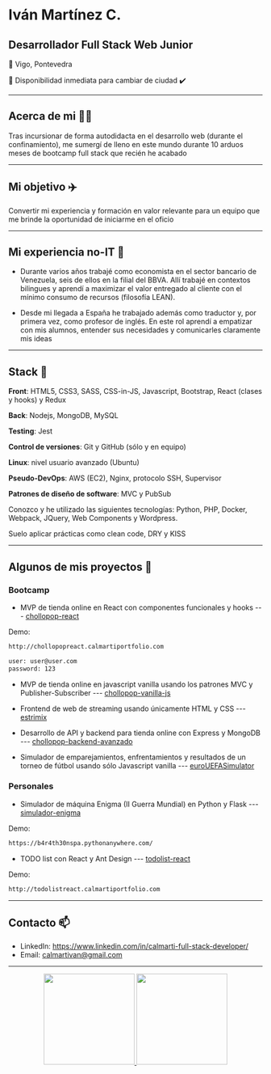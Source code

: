 # Iván Martínez C.  
## Desarrollador Full Stack Web Junior
 :house_with_garden: Vigo, Pontevedra
 
:trolleybus: Disponibilidad inmediata para cambiar de ciudad :heavy_check_mark:

---

## Acerca de mi :raising_hand_man:

Tras incursionar de forma autodidacta en el desarrollo web (durante el confinamiento), me sumergí de lleno en este mundo durante 10 arduos meses de bootcamp full stack que recién he acabado

---

## Mi objetivo :airplane:
Convertir mi experiencia y formación en valor relevante para un equipo que me brinde la oportunidad de iniciarme en el oficio


---

## Mi experiencia no-IT :bank:

- Durante varios años trabajé como economista en el sector bancario de Venezuela, seis de ellos en la filial del BBVA. 
Allí trabajé en contextos bilingues y aprendí a maximizar el valor entregado al cliente con el mínimo consumo de recursos 
(filosofía LEAN). 

- Desde mi llegada a España he trabajado además como traductor y, por primera vez, como profesor de inglés. En este rol aprendí a empatizar con mis alumnos, entender sus necesidades y comunicarles claramente mis ideas

---

## Stack :martial_arts_uniform:

**Front**: HTML5, CSS3, SASS, CSS-in-JS, Javascript, Bootstrap, React (clases y hooks) y Redux

**Back**: Nodejs, MongoDB, MySQL

**Testing**: Jest

**Control de versiones**: Git y GitHub (sólo y en equipo)

**Linux**: nivel usuario avanzado (Ubuntu)

**Pseudo-DevOps**: AWS (EC2), Nginx, protocolo SSH, Supervisor  

**Patrones de diseño de software**: MVC y PubSub

Conozco y he utilizado las siguientes tecnologías: Python, PHP, Docker, Webpack, JQuery, Web Components y Wordpress.

Suelo aplicar prácticas como clean code, DRY y KISS

---

## Algunos de mis proyectos :mega: 

### Bootcamp
- MVP de tienda online en React con componentes funcionales y hooks  ---  [chollopop-react](https://github.com/calmarti/chollopop-react)

Demo:

```sh
http://chollopopreact.calmartiportfolio.com
```

```sh 
user: user@user.com
password: 123
```

- MVP de tienda online en javascript vanilla usando los patrones MVC y Publisher-Subscriber  --- [chollopop-vanilla-js](https://github.com/calmarti/chollopop-vanilla-js)

- Frontend de web de streaming usando únicamente HTML y CSS  --- [estrimix](https://github.com/calmarti/estrimix)

<!-- -Extensión de "chollopop-react" usando Redux (chollopop-react-redux)-->

- Desarrollo de API y backend para tienda online con Express y MongoDB  ---  [chollopop-backend-avanzado](https://github.com/calmarti/chollopop-backend-avanzado)

- Simulador de emparejamientos, enfrentamientos y resultados de un torneo de fútbol usando sólo Javascript vanilla --- [euroUEFASimulator](https://github.com/calmarti/euroUEFASimulator)


### Personales

- Simulador de máquina Enigma (II Guerra Mundial) en Python y Flask  --- [simulador-enigma](https://github.com/calmarti/simulador-enigma)

Demo:
```sh
https://b4r4th30nspa.pythonanywhere.com/
```

- TODO list con React y Ant Design  --- [todolist-react](https://github.com/calmarti/todolist-react)

Demo:
```sh
http://todolistreact.calmartiportfolio.com
```

---

## Contacto  📫
- LinkedIn: https://www.linkedin.com/in/calmarti-full-stack-developer/
- Email: calmartivan@gmail.com

---

<!--**calmarti/calmarti** is a ✨ _special_ ✨ repository because its `README.md` (this file) appears on your GitHub profile.-->

<p align="center">
<a href="https://github.com/[calmarti]">
  <img height="180em" src="https://github-readme-stats-eight-theta.vercel.app/api?username=calmarti&show_icons=true&theme=algolia&include_all_commits=true&count_private=true"/>
  <img height="180em" src="https://github-readme-stats-eight-theta.vercel.app/api/top-langs/?username=calmarti&layout=compact&langs_count=8&theme=algolia"/>
</a>
</p>
